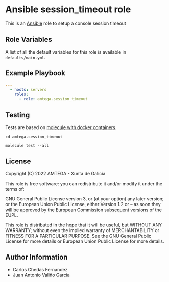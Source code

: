 # Ansible session_timeout role

This is an [Ansible](http://www.ansible.com) role to setup a console session timeout

## Role Variables

A list of all the default variables for this role is available in `defaults/main.yml`.

## Example Playbook

```yaml
---
  - hosts: servers
    roles:
      - role: amtega.session_timeout
```

## Testing

Tests are based on [molecule with docker containers](https://molecule.readthedocs.io/en/latest/installation.html).

```shell
cd amtega.session_timeout

molecule test --all
```

## License

Copyright (C) 2022 AMTEGA - Xunta de Galicia

This role is free software: you can redistribute it and/or modify it under the terms of:

GNU General Public License version 3, or (at your option) any later version; or the European Union Public License, either Version 1.2 or – as soon they will be approved by the European Commission ­subsequent versions of the EUPL.

This role is distributed in the hope that it will be useful, but WITHOUT ANY WARRANTY; without even the implied warranty of MERCHANTABILITY or FITNESS FOR A PARTICULAR PURPOSE.  See the GNU General Public License for more details or European Union Public License for more details.


## Author Information

- Carlos Chedas Fernandez
- Juan Antonio Valiño García
